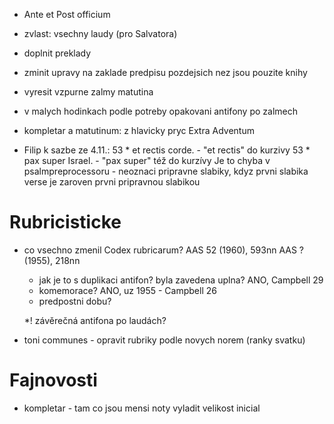 * Ante et Post officium


* zvlast: vsechny laudy (pro Salvatora)

* doplnit preklady



* zminit upravy na zaklade predpisu pozdejsich nez jsou pouzite knihy

* vyresit vzpurne zalmy matutina

* v malych hodinkach podle potreby opakovani antifony po zalmech

* kompletar a matutinum: z hlavicky pryc Extra Adventum

* Filip k sazbe ze 4.11.: 
  53 * et rectis corde. - "et rectis" do kurzivy
  53 * pax super Israel. - "pax super" též do kurzívy
  Je to chyba v psalmpreprocessoru - neoznaci pripravne slabiky, kdyz prvni slabika verse je zaroven prvni pripravnou slabikou



# Rubricisticke

* co vsechno zmenil Codex rubricarum?
  AAS 52 (1960), 593nn
  AAS ? (1955), 218nn
  * jak je to s duplikaci antifon? byla zavedena uplna? ANO, Campbell 29
  * komemorace? ANO, uz 1955 - Campbell 26
  * predpostni dobu?
  
  *! závěrečná antifona po laudách?
  
* toni communes - opravit rubriky podle novych norem (ranky svatku)

# Fajnovosti

* kompletar - tam co jsou mensi noty vyladit velikost inicial
